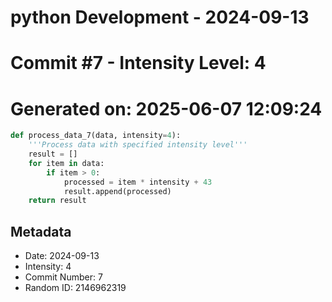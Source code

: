 ﻿# python Development - 2024-09-13
# Commit #7 - Intensity Level: 4
# Generated on: 2025-06-07 12:09:24
```python
def process_data_7(data, intensity=4):
    '''Process data with specified intensity level'''
    result = []
    for item in data:
        if item > 0:
            processed = item * intensity + 43
            result.append(processed)
    return result
```
## Metadata
- Date: 2024-09-13
- Intensity: 4
- Commit Number: 7
- Random ID: 2146962319
